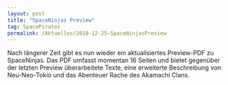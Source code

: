 ```yaml
---
layout: post
title: "SpaceNinjas Preview"
tag: SpacePirates
permalink: /Aktuelles/2010-12-25-SpaceNinjasPreview
---
```


Nach längerer Zeit gibt es nun wieder ein aktualisiertes Preview-PDF zu SpaceNinjas. Das PDF umfasst momentan 16 Seiten und bietet gegenüber der letzten Preview überarbeitete Texte, eine erweiterte Beschreibung von Neu-Neo-Tokio und das Abenteuer Rache des Akamachi Clans.
